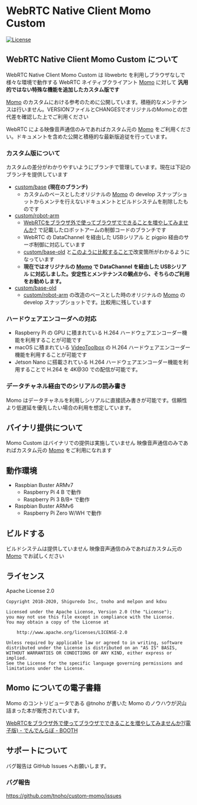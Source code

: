 # WebRTC Native Client Momo Custom

[![License](https://img.shields.io/badge/License-Apache%202.0-blue.svg)](https://opensource.org/licenses/Apache-2.0)

## WebRTC Native Client Momo Custom について

WebRTC Native Client Momo Custom は libwebrtc を利用しブラウザなしで様々な環境で動作する WebRTC ネイティブクライアント [Momo](https://github.com/shiguredo/momo) に対して **汎用的ではない特殊な機能を追加したカスタム版です**

[Momo](https://github.com/shiguredo/momo) のカスタムにおける参考のために公開しています。積極的なメンテナンスは行いません。VERSIONファイルとCHANGESでオリジナルのMomoとの世代差を確認した上でご利用ください

WebRTC による映像音声通信のみであればカスタム元の [Momo](https://github.com/shiguredo/momo) をご利用ください。ドキュメントを含めた公開と積極的な最新版追従を行っています。

### カスタム版について

カスタムの差分がわかりやすいようにブランチで管理しています。現在は下記のブランチを提供しています

- [custom/base](https://github.com/tnoho/custom-momo) **(現在のブランチ)**
  - カスタムのベースとしたオリジナルの [Momo](https://github.com/shiguredo/momo) の develop スナップショットからメンテを行えないドキュメントとビルドシステムを削除したものです
- [custom/robot-arm](https://github.com/tnoho/custom-momo/tree/custom/robot-arm)
  - [WebRTCをブラウザ外で使ってブラウザでできることを増やしてみませんか?](https://tnoho.booth.pm/items/1572872) で記載したロボットアームの制御コードのブランチです
  - WebRTC の DataChannel を経由した USBシリアル と pigpio 経由のサーボ制御に対応しています
  - [custom/base-old](https://github.com/tnoho/custom-momo/tree/custom/base-old) と[このように比較することで](https://github.com/tnoho/custom-momo/compare/custom/base-old...custom/robot-arm)改変箇所がわかるようになっています
  - **現在ではオリジナルの [Momo](https://github.com/shiguredo/momo) で DataChannel を経由した USBシリアル に対応しました。安定性とメンテナンスの観点から、そちらのご利用をお勧めします。**
- [custom/base-old](https://github.com/tnoho/custom-momo/tree/custom/base-old)
  - [custom/robot-arm](https://github.com/tnoho/custom-momo/tree/custom/robot-arm) の改造のベースとした時のオリジナルの [Momo](https://github.com/shiguredo/momo) の develop スナップショットです。比較用に残しています

### ハードウェアエンコーダへの対応

- Raspberry Pi の GPU に積まれている H.264 ハードウェアエンコーダー機能を利用することが可能です
- macOS に積まれている [VideoToolbox](https://developer.apple.com/documentation/videotoolbox) の H.264 ハードウェアエンコーダー機能を利用することが可能です
- Jetson Nano に搭載されている H.264 ハードウェアエンコーダー機能を利用することで H.264 を 4K@30 での配信が可能です。

### データチャネル経由でのシリアルの読み書き

Momo はデータチャネルを利用しシリアルに直接読み書きが可能です。信頼性より低遅延を優先したい場合の利用を想定しています。

## バイナリ提供について

Momo Custom はバイナリでの提供は実施していません
映像音声通信のみであればカスタム元の [Momo](https://github.com/shiguredo/momo) をご利用になれます

## 動作環境

- Raspbian Buster ARMv7
    - Raspberry Pi 4 B で動作
    - Raspberry Pi 3 B/B+ で動作
- Raspbian Buster ARMv6
    - Raspberry Pi Zero W/WH で動作

## ビルドする

ビルドシステムは提供していません
映像音声通信のみであればカスタム元の [Momo](https://github.com/shiguredo/momo) でお試しください

## ライセンス

Apache License 2.0

```
Copyright 2018-2020, Shiguredo Inc, tnoho and melpon and kdxu

Licensed under the Apache License, Version 2.0 (the "License");
you may not use this file except in compliance with the License.
You may obtain a copy of the License at

    http://www.apache.org/licenses/LICENSE-2.0

Unless required by applicable law or agreed to in writing, software
distributed under the License is distributed on an "AS IS" BASIS,
WITHOUT WARRANTIES OR CONDITIONS OF ANY KIND, either express or implied.
See the License for the specific language governing permissions and
limitations under the License.
```

## Momo についての電子書籍

Momo のコントリビュータである @tnoho が書いた Momo のノウハウが沢山詰まった本が販売されています。

[WebRTCをブラウザ外で使ってブラウザでできることを増やしてみませんか?\(電子版\) \- でんでんらぼ \- BOOTH](https://tnoho.booth.pm/items/1572872)


## サポートについて

バグ報告は GitHub Issues へお願いします。

### バグ報告

https://github.com/tnoho/custom-momo/issues

